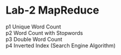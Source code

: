 # Lab-2 MapReduce

p1 Unique Word Count<br>
p2 Word Count with Stopwords<br>
p3 Double Word Count<br>
p4 Inverted Index (Search Engine Algorithm)<br>
